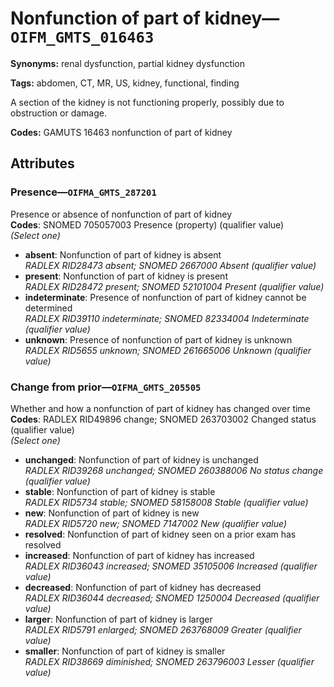 # Nonfunction of part of kidney—`OIFM_GMTS_016463`

**Synonyms:** renal dysfunction, partial kidney dysfunction

**Tags:** abdomen, CT, MR, US, kidney, functional, finding

A section of the kidney is not functioning properly, possibly due to obstruction or damage.

**Codes:** GAMUTS 16463 nonfunction of part of kidney

## Attributes

### Presence—`OIFMA_GMTS_287201`

Presence or absence of nonfunction of part of kidney  
**Codes**: SNOMED 705057003 Presence (property) (qualifier value)  
*(Select one)*

- **absent**: Nonfunction of part of kidney is absent  
_RADLEX RID28473 absent; SNOMED 2667000 Absent (qualifier value)_
- **present**: Nonfunction of part of kidney is present  
_RADLEX RID28472 present; SNOMED 52101004 Present (qualifier value)_
- **indeterminate**: Presence of nonfunction of part of kidney cannot be determined  
_RADLEX RID39110 indeterminate; SNOMED 82334004 Indeterminate (qualifier value)_
- **unknown**: Presence of nonfunction of part of kidney is unknown  
_RADLEX RID5655 unknown; SNOMED 261665006 Unknown (qualifier value)_

### Change from prior—`OIFMA_GMTS_205505`

Whether and how a nonfunction of part of kidney has changed over time  
**Codes**: RADLEX RID49896 change; SNOMED 263703002 Changed status (qualifier value)  
*(Select one)*

- **unchanged**: Nonfunction of part of kidney is unchanged  
_RADLEX RID39268 unchanged; SNOMED 260388006 No status change (qualifier value)_
- **stable**: Nonfunction of part of kidney is stable  
_RADLEX RID5734 stable; SNOMED 58158008 Stable (qualifier value)_
- **new**: Nonfunction of part of kidney is new  
_RADLEX RID5720 new; SNOMED 7147002 New (qualifier value)_
- **resolved**: Nonfunction of part of kidney seen on a prior exam has resolved  
- **increased**: Nonfunction of part of kidney has increased  
_RADLEX RID36043 increased; SNOMED 35105006 Increased (qualifier value)_
- **decreased**: Nonfunction of part of kidney has decreased  
_RADLEX RID36044 decreased; SNOMED 1250004 Decreased (qualifier value)_
- **larger**: Nonfunction of part of kidney is larger  
_RADLEX RID5791 enlarged; SNOMED 263768009 Greater (qualifier value)_
- **smaller**: Nonfunction of part of kidney is smaller  
_RADLEX RID38669 diminished; SNOMED 263796003 Lesser (qualifier value)_